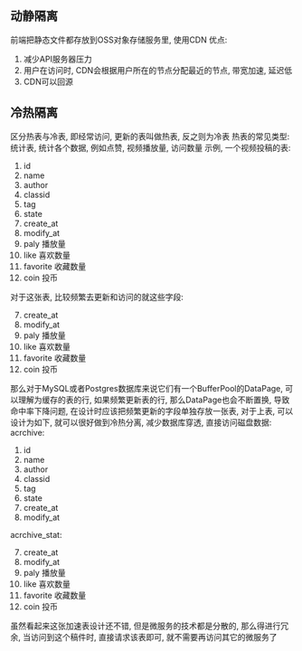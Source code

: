 ## 动静隔离

前端把静态文件都存放到OSS对象存储服务里, 使用CDN
优点:

1. 减少API服务器压力
2. 用户在访问时, CDN会根据用户所在的节点分配最近的节点, 带宽加速, 延迟低
3. CDN可以回源

## 冷热隔离

区分热表与冷表, 即经常访问, 更新的表叫做热表, 反之则为冷表
热表的常见类型: 统计表, 统计各个数据, 例如点赞, 视频播放量, 访问数量
示例, 一个视频投稿的表:

1. id
2. name
3. author
4. classid
5. tag
6. state
7. create_at
8. modify_at
9. paly 播放量
10. like 喜欢数量
11. favorite 收藏数量
12. coin 投币

对于这张表, 比较频繁去更新和访问的就这些字段:

7. create_at
8. modify_at
9. paly 播放量
10. like 喜欢数量
11. favorite 收藏数量
12. coin 投币

那么对于MySQL或者Postgres数据库来说它们有一个BufferPool的DataPage, 可以理解为缓存的表的行, 如果频繁更新表的行,
那么DataPage也会不断置换, 导致命中率下降问题, 在设计时应该把频繁更新的字段单独存放一张表, 对于上表, 可以设计为如下,
就可以很好做到冷热分离, 减少数据库穿透, 直接访问磁盘数据:
acrchive:

1. id
2. name
3. author
4. classid
5. tag
6. state
7. create_at
8. modify_at

acrchive_stat:

7. create_at
8. modify_at
9. paly 播放量
10. like 喜欢数量
11. favorite 收藏数量
12. coin 投币

虽然看起来这张加速表设计还不错, 但是微服务的技术都是分散的, 那么得进行冗余, 当访问到这个稿件时, 直接请求该表即可,
就不需要再访问其它的微服务了
